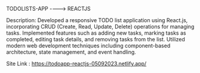 TODOLISTS-APP ----> REACTJS

Description: Developed a responsive TODO list application using React.js, incorporating CRUD (Create, Read, Update, Delete) operations for managing tasks. Implemented features such as adding new tasks, marking tasks as completed, editing task details, and removing tasks from the list. Utilized modern web development techniques including component-based architecture, state management, and event handling.

Site Link : https://todoapp-reactjs-05092023.netlify.app/
